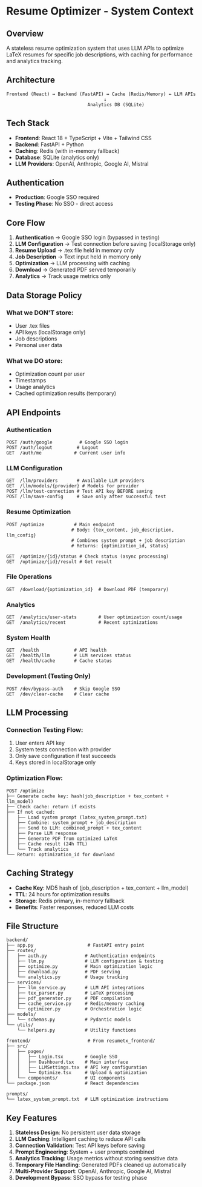 # Resume Optimizer - System Context

## Overview
A stateless resume optimization system that uses LLM APIs to optimize LaTeX resumes for specific job descriptions, with caching for performance and analytics tracking.

## Architecture
```
Frontend (React) ↔ Backend (FastAPI) ↔ Cache (Redis/Memory) ↔ LLM APIs
                                    ↓
                              Analytics DB (SQLite)
```

## Tech Stack
- **Frontend**: React 18 + TypeScript + Vite + Tailwind CSS
- **Backend**: FastAPI + Python
- **Caching**: Redis (with in-memory fallback)
- **Database**: SQLite (analytics only)
- **LLM Providers**: OpenAI, Anthropic, Google AI, Mistral

## Authentication
- **Production**: Google SSO required
- **Testing Phase**: No SSO - direct access

## Core Flow
1. **Authentication** → Google SSO login (bypassed in testing)
2. **LLM Configuration** → Test connection before saving (localStorage only)
3. **Resume Upload** → .tex file held in memory only
4. **Job Description** → Text input held in memory only
5. **Optimization** → LLM processing with caching
6. **Download** → Generated PDF served temporarily
7. **Analytics** → Track usage metrics only

## Data Storage Policy
### What we DON'T store:
- User .tex files
- API keys (localStorage only)
- Job descriptions
- Personal user data

### What we DO store:
- Optimization count per user
- Timestamps
- Usage analytics
- Cached optimization results (temporary)

## API Endpoints

### Authentication
```
POST /auth/google          # Google SSO login
POST /auth/logout         # Logout
GET  /auth/me            # Current user info
```

### LLM Configuration
```
GET  /llm/providers       # Available LLM providers
GET  /llm/models/{provider} # Models for provider
POST /llm/test-connection # Test API key BEFORE saving
POST /llm/save-config     # Save only after successful test
```

### Resume Optimization
```
POST /optimize           # Main endpoint
                        # Body: {tex_content, job_description, llm_config}
                        # Combines system prompt + job description
                        # Returns: {optimization_id, status}

GET  /optimize/{id}/status # Check status (async processing)
GET  /optimize/{id}/result # Get result
```

### File Operations
```
GET  /download/{optimization_id}  # Download PDF (temporary)
```

### Analytics
```
GET  /analytics/user-stats        # User optimization count/usage
GET  /analytics/recent            # Recent optimizations
```

### System Health
```
GET  /health             # API health
GET  /health/llm         # LLM services status  
GET  /health/cache       # Cache status
```

### Development (Testing Only)
```
POST /dev/bypass-auth    # Skip Google SSO
GET  /dev/clear-cache    # Clear cache
```

## LLM Processing
### Connection Testing Flow:
1. User enters API key
2. System tests connection with provider
3. Only save configuration if test succeeds
4. Keys stored in localStorage only

### Optimization Flow:
```
POST /optimize
├── Generate cache key: hash(job_description + tex_content + llm_model)
├── Check cache: return if exists
├── If not cached:
│   ├── Load system prompt (latex_system_prompt.txt)
│   ├── Combine: system_prompt + job_description
│   ├── Send to LLM: combined_prompt + tex_content
│   ├── Parse LLM response
│   ├── Generate PDF from optimized LaTeX
│   ├── Cache result (24h TTL)
│   └── Track analytics
└── Return: optimization_id for download
```

## Caching Strategy
- **Cache Key**: MD5 hash of (job_description + tex_content + llm_model)
- **TTL**: 24 hours for optimization results
- **Storage**: Redis primary, in-memory fallback
- **Benefits**: Faster responses, reduced LLM costs

## File Structure
```
backend/
├── app.py                    # FastAPI entry point
├── routes/
│   ├── auth.py              # Authentication endpoints
│   ├── llm.py               # LLM configuration & testing
│   ├── optimize.py          # Main optimization logic
│   ├── download.py          # PDF serving
│   └── analytics.py         # Usage tracking
├── services/
│   ├── llm_service.py       # LLM API integrations
│   ├── tex_parser.py        # LaTeX processing
│   ├── pdf_generator.py     # PDF compilation
│   ├── cache_service.py     # Redis/memory caching
│   └── optimizer.py         # Orchestration logic
├── models/
│   └── schemas.py           # Pydantic models
└── utils/
    └── helpers.py           # Utility functions

frontend/                     # From resumetx_frontend/
├── src/
│   ├── pages/
│   │   ├── Login.tsx        # Google SSO
│   │   ├── Dashboard.tsx    # Main interface
│   │   ├── LLMSettings.tsx  # API key configuration
│   │   └── Optimize.tsx     # Upload & optimization
│   └── components/          # UI components
└── package.json             # React dependencies

prompts/
└── latex_system_prompt.txt  # LLM optimization instructions
```

## Key Features
1. **Stateless Design**: No persistent user data storage
2. **LLM Caching**: Intelligent caching to reduce API calls
3. **Connection Validation**: Test API keys before saving
4. **Prompt Engineering**: System + user prompts combined
5. **Analytics Tracking**: Usage metrics without storing sensitive data
6. **Temporary File Handling**: Generated PDFs cleaned up automatically
7. **Multi-Provider Support**: OpenAI, Anthropic, Google AI, Mistral
8. **Development Bypass**: SSO bypass for testing phase